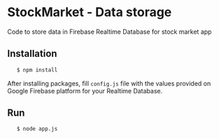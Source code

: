 # StockMarket - Data storage

Code to store data in Firebase Realtime Database for stock market app

## Installation

```bash
   $ npm install
```

After installing packages, fill `config.js` file with the values provided on Google Firebase platform for your Realtime Database.

## Run

```bash
   $ node app.js
```